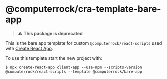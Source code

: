 # @computerrock/cra-template-bare-app

> &#x26a0;&#xfe0f; **This package is deprecated**

This is the bare app template for custom `@computerrock/react-scripts` used with [Create React App](https://github.com/facebook/create-react-app).

To use this template start the new project with: 

```shell
$ npx create-react-app client-app --use-npm --scripts-version @computerrock/react-scripts --template @computerrock/bare-app
```
